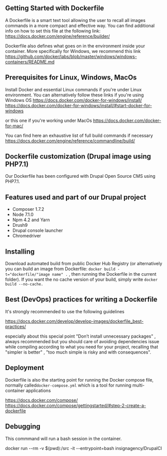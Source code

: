 
## Getting Started with Dockerfile

A Dockerfile is a smart text tool allowing the user to recall all images commands in a more compact and effective way. You can find additional info on how to set this file at the following link:
https://docs.docker.com/engine/reference/builder/

Dockerfile also defines what goes on in the environment inside your container.
More specifically for Windows, we recommend this link 
https://github.com/docker/labs/blob/master/windows/windows-containers/README.md

## Prerequisites for Linux, Windows, MacOs
Install Docker and essential Linux commands if you're under Linux environment. 
You can alternatively follow these links if you're using Windows OS
https://docs.docker.com/docker-for-windows/install/
https://docs.docker.com/docker-for-windows/install/#start-docker-for-windows

or this one if you're working under MacOs
https://docs.docker.com/docker-for-mac/


You can find here an exhaustive list of full build commands if necessary
https://docs.docker.com/engine/reference/commandline/build/


## Dockerfile customization (Drupal image using PHP7.1)
Our Dockerfile has been configured with Drupal Open Source CMS using PHP7.1.  

## Features used and part of our Drupal project 
- Composer 1.7.2
- Node 7.1.0
- Npm 4.2 and Yarn 
- Drush9
- Drupal console launcher
- Chromedriver

## Installing

Download automated build from public Docker Hub Registry
(or alternatively you can build an image from Dockerfile: `docker build -t="dockerfile/"image name" .` , then running the Dockerfile in the current folder). If you want the no cache version of your build, simply write `docker build --no-cache.`


## Best (DevOps) practices for writing a Dockerfile

It's strongly recommended to use the following guidelines 

https://docs.docker.com/develop/develop-images/dockerfile_best-practices/

especially about this special point "Don’t install unnecessary packages" , always recommended but you should care of avoiding dependencies issue while compiling according to what you need for your project, recalling that "simpler is better" , "too much simple is risky and with consequences".   


## Deployment
Dockerfile is also the starting point for running the Docker compose file, normally called`docker-compose.yml` which is  a tool for running multi-container applications

https://docs.docker.com/compose/
https://docs.docker.com/compose/gettingstarted/#step-2-create-a-dockerfile

## Debugging

This commmand will run a bash session in the container.

docker run --rm -v $(pwd):/src -it --entrypoint=bash insignagency/DrupalCI
